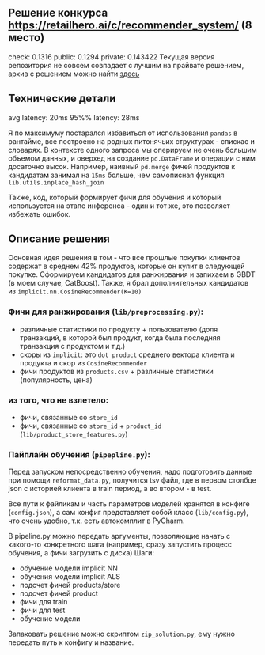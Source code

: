 ## Решение конкурса https://retailhero.ai/c/recommender_system/ (8 место)

check: 0.1316
public: 0.1294
private: 0.143422
Текущая версия репозитория не совсем совпадает с лучшим на прайвате решением, архив с решением можно найти 
[здесь](https://x5-retailhero.s3-eu-central-1.amazonaws.com/submissions/350e82f7debbfc241864a6d44c1144aa/08167-432954-solution_300k_1472_1316_1397.zip)

## Технические детали
avg latency: 20ms
95%% latency: 28ms

Я по максимуму постарался избавиться от использования `pandas` в рантайме, все построено на родных питонячьих структурах - спискас и словарях.
В контексте одного запроса мы оперируем не очень большим объемом данных, и оверхед на создание `pd.DataFrame` и операции с ним досаточно высок.
Например, наивный `pd.merge` фичей продуктов к кандидатам занимал на `15ms` больше, чем самописная функция `lib.utils.inplace_hash_join`

Также, код, который формирует фичи для обучения и который используется на этапе инференса - один и тот же, это позволяет избежать ошибок.

## Описание решения

Основная идея решения в том - что все прошлые покупки клиентов содержат в среднем 42% продуктов, которые он купит в следующей покупке.
Сформируем кандидатов для ранжирвания и запихаем в GBDT (в моем случае, CatBoost).
Также, я брал дополнительных кандидатов из `implicit.nn.CosineRecommender(K=10)`


### Фичи для ранжирования (`lib/preprocessing.py`):
 - различные статистики по продукту + пользователю (доля транзакций, в которой был продукт, когда была последняя транзакция с продуктом и т.д.)
 - скоры из `implicit`: это `dot product` среднего вектора клиента и продукта и скор из `CosineRecommender`
 - фичи продуктов из `products.csv` + различные статистики (популярность, цена)
 [](shap_values.png)
 
### из того, что не взлетело:
 - фичи, связанные со `store_id`
 - фичи, связанные со `store_id` + `product_id` (`lib/product_store_features.py`)



### Пайплайн обучения (`pipepline.py`):

Перед запуском непосредственно обучения, надо подготовить данные при помощи `reformat_data.py`, получится tsv файл, 
где в первом столбце json с историей клиента в train период, а во втором - в test.

Все пути к файликам и часть параметров моделей хранятся в конфиге (`config.json`), а сам конфиг представляет собой класс (`lib/config.py`), 
что очень удобно, т.к. есть автокомплит в PyCharm.

В pipeline.py можно передать аргументы, позволяющие начать с какого-то конкретного шага (например, сразу запустить процесс обучения, а фичи загрузить с диска)
Шаги:
- обучение модели implicit NN
- обучения модели implicit ALS
- подсчет фичей products/store
- подсчет фичей product
- фичи для train
- фичи для test
- обучение модели

Запаковать решение можно скриптом `zip_solution.py`, ему нужно передать путь к конфигу и название.

